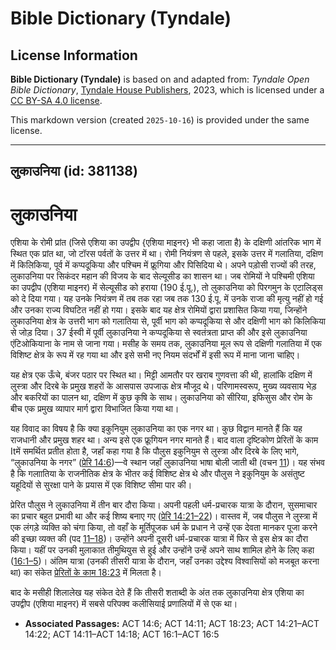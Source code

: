 # Bible Dictionary (Tyndale)

## License Information

**Bible Dictionary (Tyndale)** is based on and adapted from: _Tyndale Open Bible Dictionary_, [Tyndale House Publishers](https://tyndaleopenresources.com/), 2023, which is licensed under a [CC BY-SA 4.0 license](https://creativecommons.org/licenses/by-sa/4.0/legalcode.en).

This markdown version (created `2025-10-16`) is provided under the same license.



--------------------------------

## लुकाउनिया (id: 381138)

लुकाउनिया
=========

एशिया के रोमी प्रांत (जिसे एशिया का उपद्वीप {एशिया माइनर} भी कहा जाता है) के दक्षिणी आंतरिक भाग में स्थित एक प्रांत था, जो टॉरस पर्वतों के उत्तर में था। रोमी नियंत्रण से पहले, इसके उत्तर में गलातिया, दक्षिण में किलिकिया, पूर्व में कप्पदूकिया और पश्चिम में फ्रूगिया और पिसिदिया थे। अपने पड़ोसी राज्यों की तरह, लुकाउनिया पर सिकंदर महान की विजय के बाद सेल्यूसीड का शासन था। जब रोमियों ने पश्चिमी एशिया का उपद्वीप (एशिया माइनर) में सेल्यूसीड को हराया (190 ई.पू.), तो लुकाउनिया को पिरगमुन के एटालिड्स को दे दिया गया। यह उनके नियंत्रण में तब तक रहा जब तक 130 ई.पू. में उनके राजा की मृत्यु नहीं हो गई और उनका राज्य विघटित नहीं हो गया। इसके बाद यह क्षेत्र रोमियों द्वारा प्रशासित किया गया, जिन्होंने लुकाउनिया क्षेत्र के उत्तरी भाग को गलातिया से, पूर्वी भाग को कप्पदूकिया से और दक्षिणी भाग को किलिकिया से जोड़ दिया। 37 ईस्वी में पूर्वी लुकाउनिया ने कप्पदूकिया से स्वतंत्रता प्राप्त की और इसे लुकाउनिया एंटिओकियाना के नाम से जाना गया। मसीह के समय तक, लुकाउनिया मूल रूप से दक्षिणी गलातिया में एक विशिष्ट क्षेत्र के रूप में रह गया था और इसे सभी नए नियम संदर्भों में इसी रूप में माना जाना चाहिए।

यह क्षेत्र एक ऊँचे, बंजर पठार पर स्थित था। मिट्टी आमतौर पर खराब गुणवत्ता की थी, हालांकि दक्षिण में लुस्त्रा और दिरबे के प्रमुख शहरों के आसपास उपजाऊ क्षेत्र मौजूद थे। परिणामस्वरूप, मुख्य व्यवसाय भेड़ और बकरियों का पालन था, दक्षिण में कुछ कृषि के साथ। लुकाउनिया को सीरिया, इफिसुस और रोम के बीच एक प्रमुख व्यापार मार्ग द्वारा विभाजित किया गया था।

यह विवाद का विषय है कि क्या इकुनियुम लुकाउनिया का एक नगर था। कुछ विद्वान मानते हैं कि यह राजधानी और प्रमुख शहर था। अन्य इसे एक फ्रूगियन नगर मानते हैं। बाद वाला दृष्टिकोण प्रेरितों के काम Itमें समर्थित प्रतीत होता है, जहाँ कहा गया है कि पौलुस इकुनियुम से लुस्त्रा और दिरबे के लिए भागे, “लुकाउनिया के नगर” ([प्रेरि 14:6](https://ref.ly/Acts14:6))—वे स्थान जहाँ लुकाउनिया भाषा बोली जाती थी (वचन [11](https://ref.ly/Acts14:11))। यह संभव है कि गलाातिया के राजनीतिक क्षेत्र के भीतर कई विशिष्ट क्षेत्र थे और पौलुस ने इकुनियुम के असंतुष्ट यहूदियों से सुरक्षा पाने के प्रयास में एक विशिष्ट सीमा पार की।

प्रेरित पौलुस ने लुकाउनिया में तीन बार दौरा किया। अपनी पहली धर्म\-प्रचारक यात्रा के दौरान, सुसमाचार का प्रचार बहुत प्रभावी था और कई शिष्य बनाए गए ([प्रेरि 14:21–22](https://ref.ly/Acts14:21-Acts14:22))। वास्तव में, जब पौलुस ने लुस्त्रा में एक लंगड़े व्यक्ति को चंगा किया, तो वहाँ के मूर्तिपूजक धर्म के प्रधान ने उन्हें एक देवता मानकर पूजा करने की इच्छा व्यक्त की (पद [11–18](https://ref.ly/Acts14:11-Acts14:18))। उन्होंने अपनी दूसरी धर्म\-प्रचारक यात्रा में फिर से इस क्षेत्र का दौरा किया। यहीं पर उनकी मुलाकात तीमुथियुस से हुई और उन्होंने उन्हें अपने साथ शामिल होने के लिए कहा ([16:1–5](https://ref.ly/Acts16:1-Acts16:5))। अंतिम यात्रा (उनकी तीसरी यात्रा के दौरान, जहाँ उनका उद्देश्य विश्वासियों को मजबूत करना था) का संकेत [प्रेरितों के काम 18:23](https://ref.ly/Acts18:23) में मिलता है।

बाद के मसीही शिलालेख यह संकेत देते हैं कि तीसरी शताब्दी के अंत तक लुकाउनिया क्षेत्र एशिया का उपद्वीप (एशिया माइनर) में सबसे परिपक्व कलीसियाई प्रणालियों में से एक था।

* **Associated Passages:** ACT 14:6; ACT 14:11; ACT 18:23; ACT 14:21–ACT 14:22; ACT 14:11–ACT 14:18; ACT 16:1–ACT 16:5

